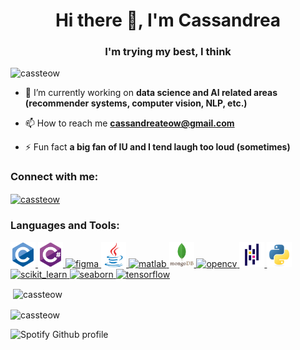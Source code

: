 <h1 align="center">Hi there 👋, I'm Cassandrea</h1>
<h3 align="center">I'm trying my best, I think</h3>

<p align="left"> <img src="https://komarev.com/ghpvc/?username=cassteow&label=Profile%20views&color=0e75b6&style=flat" alt="cassteow" /> </p>

- 🔭 I’m currently working on **data science and AI related areas (recommender systems, computer vision, NLP, etc.)**

- 📫 How to reach me **cassandreateow@gmail.com**

- ⚡ Fun fact **a big fan of IU and I tend laugh too loud (sometimes)**

<h3 align="left">Connect with me:</h3>
<p align="left">
<a href="https://linkedin.com/in/cassteow" target="blank"><img align="center" src="https://raw.githubusercontent.com/rahuldkjain/github-profile-readme-generator/master/src/images/icons/Social/linked-in-alt.svg" alt="cassteow" height="30" width="40" /></a>
</p>

<h3 align="left">Languages and Tools:</h3>
<p align="left"> <a href="https://www.cprogramming.com/" target="_blank" rel="noreferrer"> <img src="https://raw.githubusercontent.com/devicons/devicon/master/icons/c/c-original.svg" alt="c" width="40" height="40"/> </a> <a href="https://www.w3schools.com/cs/" target="_blank" rel="noreferrer"> <img src="https://raw.githubusercontent.com/devicons/devicon/master/icons/csharp/csharp-original.svg" alt="csharp" width="40" height="40"/> </a> <a href="https://www.figma.com/" target="_blank" rel="noreferrer"> <img src="https://www.vectorlogo.zone/logos/figma/figma-icon.svg" alt="figma" width="40" height="40"/> </a> <a href="https://www.java.com" target="_blank" rel="noreferrer"> <img src="https://raw.githubusercontent.com/devicons/devicon/master/icons/java/java-original.svg" alt="java" width="40" height="40"/> </a> <a href="https://www.mathworks.com/" target="_blank" rel="noreferrer"> <img src="https://upload.wikimedia.org/wikipedia/commons/2/21/Matlab_Logo.png" alt="matlab" width="40" height="40"/> </a> <a href="https://www.mongodb.com/" target="_blank" rel="noreferrer"> <img src="https://raw.githubusercontent.com/devicons/devicon/master/icons/mongodb/mongodb-original-wordmark.svg" alt="mongodb" width="40" height="40"/> </a> <a href="https://opencv.org/" target="_blank" rel="noreferrer"> <img src="https://www.vectorlogo.zone/logos/opencv/opencv-icon.svg" alt="opencv" width="40" height="40"/> </a> <a href="https://pandas.pydata.org/" target="_blank" rel="noreferrer"> <img src="https://raw.githubusercontent.com/devicons/devicon/2ae2a900d2f041da66e950e4d48052658d850630/icons/pandas/pandas-original.svg" alt="pandas" width="40" height="40"/> </a> <a href="https://www.python.org" target="_blank" rel="noreferrer"> <img src="https://raw.githubusercontent.com/devicons/devicon/master/icons/python/python-original.svg" alt="python" width="40" height="40"/> </a> <a href="https://scikit-learn.org/" target="_blank" rel="noreferrer"> <img src="https://upload.wikimedia.org/wikipedia/commons/0/05/Scikit_learn_logo_small.svg" alt="scikit_learn" width="40" height="40"/> </a> <a href="https://seaborn.pydata.org/" target="_blank" rel="noreferrer"> <img src="https://seaborn.pydata.org/_images/logo-mark-lightbg.svg" alt="seaborn" width="40" height="40"/> </a> <a href="https://www.tensorflow.org" target="_blank" rel="noreferrer"> <img src="https://www.vectorlogo.zone/logos/tensorflow/tensorflow-icon.svg" alt="tensorflow" width="40" height="40"/> </a> </p>

<p>&nbsp;<img align="center" src="https://github-readme-stats.vercel.app/api?username=cassteow&show_icons=true&locale=en" alt="cassteow" /></p>

<p><img align="center" src="https://github-readme-streak-stats.herokuapp.com/?user=cassteow&" alt="cassteow" /></p>

<!--Spotify Profile-->
<a href="https://spotify-github-profile.vercel.app/api/view?uid=223s5x652dxncw52c565m2d2i&redirect=true" target="_blank"><img src="https://spotify-github-profile.vercel.app/api/view?uid=223s5x652dxncw52c565m2d2i&cover_image=true&theme=natemoo-re&show_offline=true&background_color=121212&interchange=true&bar_color=8080ff&bar_color_cover=false" alt="Spotify Github profile" align="left"></a>
